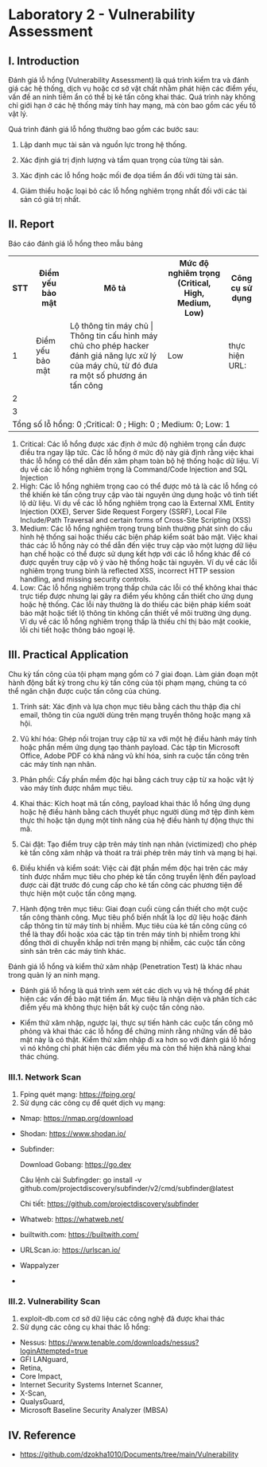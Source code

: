 # Laboratory 2 - Vulnerability Assessment
## I. Introduction
Đánh giá lỗ hổng (Vulnerability Assessment) là quá trình kiểm tra
và đánh giá các hệ thống, dịch vụ hoặc cơ sở vật chất nhằm phát
hiện các điểm yếu, vấn đề an ninh tiềm ẩn có thể bị kẻ tấn công
khai thác. Quá trình này không chỉ giới hạn ở các hệ thống máy
tính hay mạng, mà còn bao gồm các yếu tố vật lý.

Quá trình đánh giá lỗ hổng thường bao gồm các bước sau:

1. Lập danh mục tài sản và nguồn lực trong hệ thống.

2. Xác định giá trị định lượng và tầm quan trọng của từng tài sản.

3. Xác định các lỗ hổng hoặc mối đe dọa tiềm ẩn đối với từng tài sản.

4. Giảm thiểu hoặc loại bỏ các lỗ hổng nghiêm trọng nhất đối với các
tài sản có giá trị nhất.
## II. Report
Báo cáo đánh giá lỗ hổng theo mẫu bảng

<table>
    <tr>
        <th>STT</th>
        <th>Điểm yếu bảo mật</th>
        <th>Mô tả</th>
        <th>Mức độ nghiêm trọng (Critical, High, Medium, Low)</th>
        <th>Công cụ sử dụng</th>
    </tr>
    <tr>
        <td>1</td>
        <td>Điểm yếu bảo mật</td>
        <td>Lộ thông tin máy chủ | Thông tin cấu hình máy chủ cho phép hacker đánh giá năng lực xử lý của máy chủ, từ đó đưa ra một số phương án tấn công</td>
        <td>Low</td>
        <td>thực hiện URL: </td>
    </tr>
    <tr>
        <td>2</td>
        <td></td>
        <td></td>
        <td></td>
        <td></td>
    </tr>
    <tr>
        <td>3</td>
        <td></td>
        <td></td>
        <td></td>
        <td></td>
    </tr>
    <tr>
        <td colspan="5">Tổng số lỗ hổng: 0  ;Critical: 0    ; High: 0 ; Medium: 0; Low: 1 </td>
    </tr>
</table>

1. Critical: Các lỗ hổng được xác định ở mức độ nghiêm trọng cần được điều tra ngay lập tức. Các lỗ hổng ở mức độ này giả định rằng việc khai thác lỗ hổng có thể dẫn đến xâm phạm toàn bộ hệ thống hoặc dữ liệu. Ví dụ về các lỗ hổng nghiêm trọng là Command/Code Injection and SQL Injection
2. High: Các lỗ hổng nghiêm trọng cao có thể được mô tả là các lỗ hổng có thể khiến kẻ tấn công truy cập vào tài nguyên ứng dụng hoặc vô tình tiết lộ dữ liệu. Ví dụ về các lỗ hổng nghiêm trọng cao là External XML Entity Injection (XXE), Server Side Request Forgery (SSRF), Local File Include/Path Traversal and certain forms of Cross-Site Scripting (XSS)
3. Medium: Các lỗ hổng nghiêm trọng trung bình thường phát sinh do cấu hình hệ thống sai hoặc thiếu các biện pháp kiểm soát bảo mật. Việc khai thác các lỗ hổng này có thể dẫn đến việc truy cập vào một lượng dữ liệu hạn chế hoặc có thể được sử dụng kết hợp với các lỗ hổng khác để có được quyền truy cập vô ý vào hệ thống hoặc tài nguyên. Ví dụ về các lỗi nghiêm trọng trung bình là reflected XSS, incorrect HTTP session handling, and missing security controls.
4. Low: Các lỗ hổng nghiêm trọng thấp chứa các lỗi có thể không khai thác trực tiếp được nhưng lại gây ra điểm yếu không cần thiết cho ứng dụng hoặc hệ thống. Các lỗi này thường là do thiếu các biện pháp kiểm soát bảo mật hoặc tiết lộ thông tin không cần thiết về môi trường ứng dụng. Ví dụ về các lỗ hổng nghiêm trọng thấp là thiếu chỉ thị bảo mật cookie, lỗi chi tiết hoặc thông báo ngoại lệ.

## III. Practical Application
Chu kỳ tấn công của tội phạm mạng gồm có 7 giai đoạn. Làm gián đoạn một hành động bất kỳ trong chu kỳ tấn công của tội phạm mạng, chúng ta có thể ngăn chặn được cuộc tấn công của chúng.

1. Trinh sát: Xác định và lựa chọn mục tiêu bằng cách thu thập địa chỉ email, thông tin của người dùng trên mạng truyền thông hoặc mạng xã hội.

2. Vũ khí hóa: Ghép nối trojan truy cập từ xa với một hệ điều hành máy tính hoặc phần mềm ứng dụng tạo thành payload. Các tập tin Microsoft Office, Adobe PDF có khả năng vũ khí hóa, sinh ra cuộc tấn công trên các máy tính nạn nhân.

3. Phân phối: Cấy phần mềm độc hại bằng cách truy cập từ xa hoặc vật lý vào máy tính được nhắm mục tiêu.

4. Khai thác: Kích hoạt mã tấn công, payload khai thác lỗ hổng ứng dụng hoặc hệ điều hành bằng cách thuyết phục người dùng mở tệp đính kèm thực thi hoặc tận dụng một tính năng của hệ điều hành tự động thực thi mã.

5. Cài đặt: Tạo điểm truy cập trên máy tính nạn nhân (victimized) cho phép kẻ tấn công xâm nhập và thoát ra trái phép trên máy tính và mạng bị hại.

6. Điều khiển và kiểm soát: Việc cài đặt phần mềm độc hại trên các máy tính được nhắm mục tiêu cho phép kẻ tấn công truyền lệnh đến payload được cài đặt trước đó cung cấp cho kẻ tấn công các phương tiện để thực hiện một cuộc tấn công mạng.

7. Hành động trên mục tiêu: Giai đoạn cuối cùng cần thiết cho một cuộc tấn công thành công. Mục tiêu phổ biến nhất là lọc dữ liệu hoặc đánh cắp thông tin từ máy tính bị nhiễm. Mục tiêu của kẻ tấn công cũng có thể là thay đổi hoặc xóa các tập tin trên máy tính bị nhiễm trong khi đồng thời di chuyển khắp nơi trên mạng bị nhiễm, các cuộc tấn công sinh sản trên các máy tính khác.

Đánh giá lỗ hổng và kiểm thử xâm nhập (Penetration Test) là khác nhau trong
quản lý an ninh mạng.

- Đánh giá lỗ hổng là quá trình xem xét các dịch vụ và hệ thống để phát
hiện các vấn đề bảo mật tiềm ẩn. Mục tiêu là nhận diện và phân tích các
điểm yếu mà không thực hiện bất kỳ cuộc tấn công nào.

- Kiểm thử xâm nhập, ngược lại, thực sự tiến hành các cuộc tấn công mô
phỏng và khai thác các lỗ hổng để chứng minh rằng những vấn đề bảo mật
này là có thật. Kiểm thử xâm nhập đi xa hơn so với đánh giá lỗ hổng vì nó
không chỉ phát hiện các điểm yếu mà còn thể hiện khả năng khai thác
chúng.

### III.1. Network Scan
1. Fping quét mạng: https://fping.org/
2. Sử dụng các công cụ để quét dịch vụ mạng:
- Nmap: https://nmap.org/download
- Shodan: https://www.shodan.io/
- Subfinder:

  Download Gobang: https://go.dev
  
  Câu lệnh cài Subfingder: go install -v github.com/projectdiscovery/subfinder/v2/cmd/subfinder@latest
  
  Chi tiết: https://github.com/projectdiscovery/subfinder
  
- Whatweb: https://whatweb.net/
- builtwith.com: https://builtwith.com/
- URLScan.io: https://urlscan.io/
- Wappalyzer
- 
### III.2. Vulnerability Scan
1. exploit-db.com cơ sở dữ liệu các công nghệ đã được khai thác
2. Sử dụng các công cụ khai thác lỗ hổng:
- Nessus: https://www.tenable.com/downloads/nessus?loginAttempted=true
- GFI LANguard,
- Retina,
- Core Impact,
- Internet Security Systems Internet Scanner,
- X-Scan,
- QualysGuard,
- Microsoft Baseline Security Analyzer (MBSA)

## IV. Reference
- https://github.com/dzokha1010/Documents/tree/main/Vulnerability
